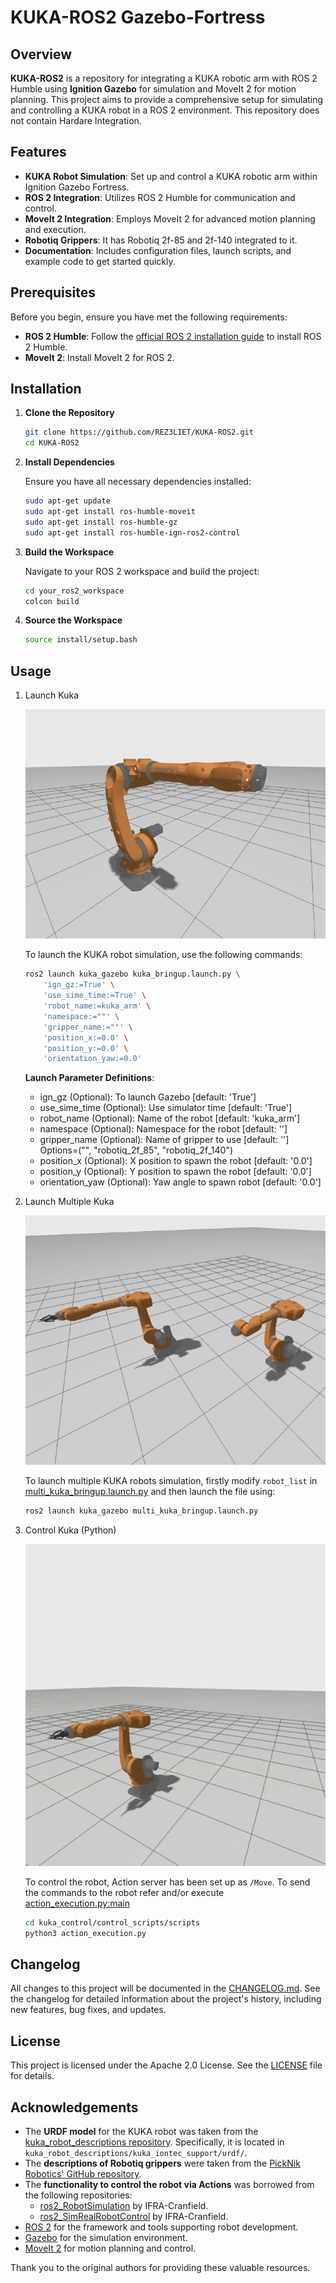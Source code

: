 # KUKA-ROS2 Gazebo-Fortress

## Overview

**KUKA-ROS2** is a repository for integrating a KUKA robotic arm with ROS 2 Humble using **Ignition Gazebo** for simulation and MoveIt 2 for motion planning. This project aims to provide a comprehensive setup for simulating and controlling a KUKA robot in a ROS 2 environment.
This repository does not contain Hardare Integration.

## Features

- **KUKA Robot Simulation**: Set up and control a KUKA robotic arm within Ignition Gazebo Fortress.
- **ROS 2 Integration**: Utilizes ROS 2 Humble for communication and control.
- **MoveIt 2 Integration**: Employs MoveIt 2 for advanced motion planning and execution.
- **Robotiq Grippers**: It has Robotiq 2f-85 and 2f-140 integrated to it.
- **Documentation**: Includes configuration files, launch scripts, and example code to get started quickly.

## Prerequisites

Before you begin, ensure you have met the following requirements:

- **ROS 2 Humble**: Follow the [official ROS 2 installation guide](https://docs.ros.org/en/humble/Installation.html) to install ROS 2 Humble.
- **MoveIt 2**: Install MoveIt 2 for ROS 2.

## Installation

1. **Clone the Repository**

    ```bash
    git clone https://github.com/REZ3LIET/KUKA-ROS2.git
    cd KUKA-ROS2
    ```

2. **Install Dependencies**

    Ensure you have all necessary dependencies installed:

    ```bash
    sudo apt-get update
    sudo apt-get install ros-humble-moveit
    sudo apt-get install ros-humble-gz
    sudo apt-get install ros-humble-ign-ros2-control
    ```

3. **Build the Workspace**

    Navigate to your ROS 2 workspace and build the project:

    ```bash
    cd your_ros2_workspace
    colcon build
    ```

4. **Source the Workspace**

    ```bash
    source install/setup.bash
    ```

## Usage

1. Launch Kuka

    ![Kuka in Fortress](./readme_data/kuka_gazebo_ign.png)

    To launch the KUKA robot simulation, use the following commands:
    ```bash
    ros2 launch kuka_gazebo kuka_bringup.launch.py \
        'ign_gz:=True' \
        'use_sime_time:=True' \
        'robot_name:=kuka_arm' \
        'namespace:=""' \
        'gripper_name:=""' \
        'position_x:=0.0' \
        'position_y:=0.0' \
        'orientation_yaw:=0.0'
    ```
    **Launch Parameter Definitions**:
    - ign_gz (Optional): To launch Gazebo [default: 'True']
    - use_sime_time (Optional): Use simulator time [default: 'True']
    - robot_name (Optional): Name of the robot [default: 'kuka_arm']
    - namespace (Optional): Namespace for the robot [default: '']
    - gripper_name (Optional): Name of gripper to use [default: ''] Options=("", "robotiq_2f_85", "robotiq_2f_140")
    - position_x (Optional): X position to spawn the robot [default: '0.0']
    - position_y (Optional): Y position to spawn the robot [default: '0.0']
    - orientation_yaw (Optional): Yaw angle to spawn robot [default: '0.0']

2. Launch Multiple Kuka

    ![Multiple Kuka in Fortress](./readme_data/multi_kuka_ign.png)

    To launch multiple KUKA robots simulation, firstly modify `robot_list` in [multi_kuka_bringup.launch.py](./kuka_gazebo/launch/multi_kuka_bringup.launch.py) and then launch the file using:

    ```bash
    ros2 launch kuka_gazebo multi_kuka_bringup.launch.py
    ```

3. Control Kuka (Python)

    ![Kuka Control Python](./readme_data/kuka_control.gif)

    To control the robot, Action server has been set up as `/Move`. To send the commands to the robot refer and/or execute [action_execution.py:main](./kuka_control/control_scripts/scripts/action_execution.py)

    ```bash
    cd kuka_control/control_scripts/scripts
    python3 action_execution.py
    ```

## Changelog

All changes to this project will be documented in the [CHANGELOG.md](CHANGELOG.md).
See the changelog for detailed information about the project's history, including new features, bug fixes, and updates.

## License
This project is licensed under the Apache 2.0 License. See the [LICENSE](./LICENSE) file for details.


## Acknowledgements
- The **URDF model** for the KUKA robot was taken from the [kuka_robot_descriptions repository](https://github.com/kroshu/kuka_robot_descriptions). Specifically, it is located in `kuka_robot_descriptions/kuka_iontec_support/urdf/`. 
- The **descriptions of Robotiq grippers** were taken from the [PickNik Robotics' GitHub repository](https://github.com/PickNikRobotics/ros2_robotiq_gripper/tree/main).
- The **functionality to control the robot via Actions** was borrowed from the following repositories:
  - [ros2_RobotSimulation](https://github.com/IFRA-Cranfield/ros2_RobotSimulation/tree/humble) by IFRA-Cranfield.
  - [ros2_SimRealRobotControl](https://github.com/IFRA-Cranfield/ros2_SimRealRobotControl) by IFRA-Cranfield.
- [ROS 2](https://index.ros.org/doc/ros2/) for the framework and tools supporting robot development.
- [Gazebo](https://gazebosim.org/docs/latest/getstarted/) for the simulation environment.
- [MoveIt 2](https://moveit.picknik.ai/humble/index.html) for motion planning and control.


Thank you to the original authors for providing these valuable resources.

